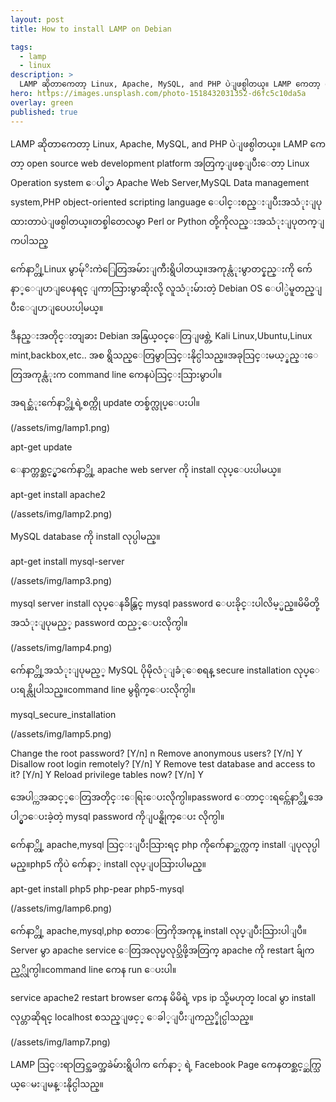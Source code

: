 ```yaml
---
layout: post
title: How to install LAMP on Debian

tags:
  - lamp
  - linux
description: >
  LAMP ဆိုတာကေတာ့ Linux, Apache, MySQL, and PHP ပဲျဖစ္ပါတယ္။ LAMP ကေတာ့ open source web development platform အတြက္ျဖစ္ျပီးေတာ့ Linux Operation system ေပါ္မွာ Apache Web Server,MySQL Data management system,PHP object-oriented scripting language ေပါင္းစည္းျပီးအသံုးျပုထားတာပဲျဖစ္ပါတယ္။တစ္ခါတေလမွာ Perl or Python တို့ကိုလည္းအသံုးျပုတက္ျကပါသည္
hero: https://images.unsplash.com/photo-1518432031352-d6fc5c10da5a
overlay: green
published: true
---
```


LAMP ဆိုတာကေတာ့ Linux, Apache, MySQL, and PHP ပဲျဖစ္ပါတယ္။ LAMP ကေတာ့ open source web development platform အတြက္ျဖစ္ျပီးေတာ့ Linux Operation system ေပါ္မွာ Apache Web Server,MySQL Data management system,PHP object-oriented scripting language ေပါင္းစည္းျပီးအသံုးျပုထားတာပဲျဖစ္ပါတယ္။တစ္ခါတေလမွာ Perl or Python တို့ကိုလည္းအသံုးျပုတက္ျကပါသည္

က်ေနာ္တို့Linux မွာမ်ုိးကဲြေတြအမ်ားျကီးရွိပါတယ္။အကုန္လံုးမွာတင္နည္းကို က်ေနာ္ေျပာျပေနရင္ ျကာသြားမွာဆိုးလို့ လူသံုးမ်ားတဲ့ Debian OS ေပါ္ပဲမူတည္ျပီးေျပာျပေပးပါ့မယ္။

ဒီနည္းအတိုင္းတျခား Debian အနြယ္၀င္ေတြျဖစ္တဲ့ Kali Linux,Ubuntu,Linux mint,backbox,etc.. အစ ရွိသည္ေတြမွာသြင္းနိုင္ပါသည္။အခုသြင္းမယ့္နည္းေတြအကုန္လံုးက command line ကေနပဲသြင္းသြားမွာပါ။

အရင္ဆံုးက်ေနာ္တို့ရဲ့စက္ကို update တစ္ခ်က္လုပ္ေပးပါ။

(/assets/img/lamp1.png)

apt-get update

ေနာက္တစ္ဆင့္မွာက်ေနာ္တို့ apache web server ကို install လုပ္ေပးပါမယ္။

apt-get install apache2

(/assets/img/lamp2.png)

MySQL database ကို install လုပ္ပါမည္။

apt-get install mysql-server

(/assets/img/lamp3.png)

mysql server install လုပ္ေနခ်ိန္တြင္ mysql password ေပးခိုင္းပါလိမ့္မည္။မိမိတို့ အသံုးျပုမည့္ password ထည့္ေပးလိုက္ပါ။

(/assets/img/lamp4.png)

က်ေနာ္တို့အသံုးျပုမည့္ MySQL ပိုမိုလံုျခံုေစရန္ secure installation လုပ္ေပးရန္လိုပါသည္။command line မွရိုက္ေပးလိုက္ပါ။

mysql_secure_installation

(/assets/img/lamp5.png)

Change the root password? [Y/n] n
 Remove anonymous users? [Y/n] Y
 Disallow root login remotely? [Y/n] Y
 Remove test database and access to it? [Y/n] Y
 Reload privilege tables now? [Y/n] Y

အေပါ္ကအဆင့္ေတြအတိုင္းေရြးေပးလိုက္ပါ။password ေတာင္းရင္က်ေနာ္တို့အေပါ္မွာေပးခဲ့တဲ့ mysql password ကိုျပန္ရိုက္ေပး လိုက္ပါ။

က်ေနာ္တို့ apache,mysql သြင္းျပီးသြားရင္ php ကိုက်ေနာ္ဆက္လက္ install ျပုလုပ္ပါမည္။php5 ကိုပဲ က်ေနာ္ install လုပ္ျပသြားပါမည္။

apt-get install php5 php-pear php5-mysql

(/assets/img/lamp6.png)

က်ေနာ္တို့ apache,mysql,php စတာေတြကိုအကုန္ install လုပ္ျပီးသြားပါျပီ။Server မွာ apache service ေတြအလုပ္မလုပ္သိဖို့အတြက္ apache ကို restart ခ်ျကည့္လိုက္ပါ။command line ကေန run ေပးပါ။

service apache2 restart
browser ကေန မိမိရဲ့ vps ip သို့မဟုတ္ local မွာ install လုပ္တာဆိုရင္ localhost စသည္ျဖင့္ ေခါ္ျပီးျကည့္နိုင္ပါသည္။

(/assets/img/lamp7.png)


LAMP သြင္းရာတြင္အခက္အခဲမ်ားရွိပါက က်ေနာ္ ရဲ့ Facebook Page ကေနတစ္ဆင့္ဆက္သြယ္ေမးျမန္းနိုင္ပါသည္။
